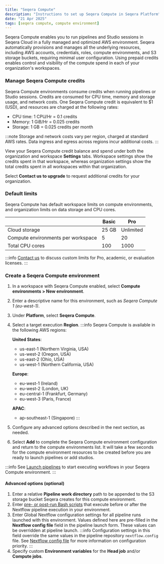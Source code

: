 ```yaml
---
title: "Seqera Compute"
description: "Instructions to set up Seqera Compute in Seqera Platform"
date: "21 Apr 2025"
tags: [seqera compute, compute environment]
---
```


Seqera Compute enables you to run pipelines and Studio sessions in Seqera Cloud in a fully managed and optimized AWS environment. Seqera automatically provisions and manages all the underlying resources, including AWS accounts, credentials, roles, compute environments, and S3 storage buckets, requiring minimal user configuration. Using prepaid credits enables control and visibility of the compute spend in each of your organization's workspaces.

### Manage Seqera Compute credits 

Seqera Compute environments consume credits when running pipelines or Studio sessions. Credits are consumed for CPU time, memory and storage usage, and network costs. One Seqera Compute credit is equivalent to $1 (USD), and resources are charged at the following rates:
- CPU time: 1 CPU/Hr = 0.1 credits
- Memory: 1 GiB/Hr = 0.025 credits 
- Storage: 1 GB = 0.025 credits per month 

:::note 
Storage and network costs vary per region, charged at standard AWS rates. Data ingress and egress across regions incur additional costs. 
:::

View your Seqera Compute credit balance and spend under both the organization and workspace **Settings** tabs. Workspace settings show the credits spent in that workspace, whereas organization settings show the total credits spent in all workspaces within that organization. 

Select **Contact us to upgrade** to request additional credits for your organization. 

### Default limits

Seqera Compute has default workspace limits on compute environments, and organization limits on data storage and CPU cores. 

|                                    | **Basic**                        | **Pro**                            |
|------------------------------------|----------------------------------|------------------------------------|
| Cloud storage                      | 25 GB                            | Unlimited                          |
| Compute environments per workspace | 5                                | 20                                 |
| Total CPU cores                    | 100                              | 1000                               |

:::info
[Contact us](https://seqera.io/contact-us/) to discuss custom limits for Pro, academic, or evaluation licenses. 
:::

### Create a Seqera Compute environment 

1. In a workspace with Seqera Compute enabled, select **Compute environments > New environment**.
1. Enter a descriptive name for this environment, such as _Seqera Compute 1 (eu-west-1)_.
1. Under **Platform**, select **Seqera Compute**. 
1. Select a target execution **Region**. 
    :::info
    Seqera Compute is available in the following AWS regions: 

      **United States**:
      - us-east-1 (Northern Virginia, USA)
      - us-west-2 (Oregon, USA)
      - us-east-2 (Ohio, USA)
      - us-west-1 (Northern California, USA)
      
      **Europe**:
      - eu-west-1 (Ireland)
      - eu-west-2 (London, UK)
      - eu-central-1 (Frankfurt, Germany)
      - eu-west-3 (Paris, France)
      
      **APAC**:
      - ap-southeast-1 (Singapore)
    :::
1. Configure any advanced options described in the next section, as needed.
1. Select **Add** to complete the Seqera Compute environment configuration and return to the compute environments list. It will take a few seconds for the compute environment resources to be created before you are ready to launch pipelines or add studios. 

:::info 
See [Launch pipelines](../launch/launchpad) to start executing workflows in your Seqera Compute environment.
:::

#### Advanced options (optional)

1. Enter a relative **Pipeline work directory** path to be appended to the S3 storage bucket Seqera creates for this compute environment. 
1. Enter [pre- or post-run Bash scripts](../launch/advanced#pre-and-post-run-scripts) that execute before or after the Nextflow pipeline execution in your environment.
1. Enter Global Nextflow configuration settings for all pipeline runs launched with this environment. Values defined here are pre-filled in the **Nextflow config file** field in the pipeline launch form. These values can be overridden at pipeline launch. 
    :::info
    Configuration settings in this field override the same values in the pipeline repository `nextflow.config` file. See [Nextflow config file](../launch/advanced#nextflow-config-file) for more information on configuration priority. 
    :::
1. Specify custom **Environment variables** for the **Head job** and/or **Compute jobs**.
